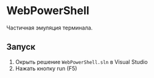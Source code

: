 # WebPowerShell
Частичная эмуляция терминала.

## Запуск
1. Окрыть решение `WebPowerShell.sln` в Visual Studio
2. Нажать кнопку run (F5)
